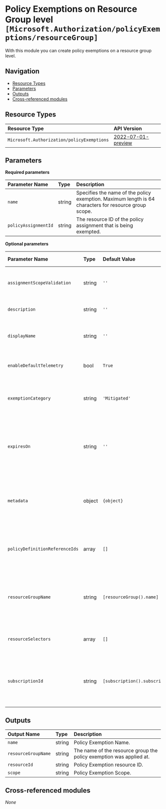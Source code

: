 # Policy Exemptions on Resource Group level `[Microsoft.Authorization/policyExemptions/resourceGroup]`

With this module you can create policy exemptions on a resource group level.

## Navigation

- [Resource Types](#Resource-Types)
- [Parameters](#Parameters)
- [Outputs](#Outputs)
- [Cross-referenced modules](#Cross-referenced-modules)

## Resource Types

| Resource Type | API Version |
| :-- | :-- |
| `Microsoft.Authorization/policyExemptions` | [2022-07-01-preview](https://docs.microsoft.com/en-us/azure/templates/Microsoft.Authorization/2022-07-01-preview/policyExemptions) |

## Parameters

**Required parameters**

| Parameter Name | Type | Description |
| :-- | :-- | :-- |
| `name` | string | Specifies the name of the policy exemption. Maximum length is 64 characters for resource group scope. |
| `policyAssignmentId` | string | The resource ID of the policy assignment that is being exempted. |

**Optional parameters**

| Parameter Name | Type | Default Value | Allowed Values | Description |
| :-- | :-- | :-- | :-- | :-- |
| `assignmentScopeValidation` | string | `''` | `['', Default, DoNotValidate]` | The option whether validate the exemption is at or under the assignment scope. |
| `description` | string | `''` |  | The description of the policy exemption. |
| `displayName` | string | `''` |  | The display name of the policy exemption. Maximum length is 128 characters. |
| `enableDefaultTelemetry` | bool | `True` |  | Enable telemetry via the Customer Usage Attribution ID (GUID). |
| `exemptionCategory` | string | `'Mitigated'` | `[Mitigated, Waiver]` | The policy exemption category. Possible values are Waiver and Mitigated. Default is Mitigated. |
| `expiresOn` | string | `''` |  | The expiration date and time (in UTC ISO 8601 format yyyy-MM-ddTHH:mm:ssZ) of the policy exemption. e.g. 2021-10-02T03:57:00.000Z. |
| `metadata` | object | `{object}` |  | The policy exemption metadata. Metadata is an open ended object and is typically a collection of key-value pairs. |
| `policyDefinitionReferenceIds` | array | `[]` |  | The policy definition reference ID list when the associated policy assignment is an assignment of a policy set definition. |
| `resourceGroupName` | string | `[resourceGroup().name]` |  | The name of the resource group to be exempted from the policy assignment. If not provided, will use the current scope for deployment. |
| `resourceSelectors` | array | `[]` |  | The resource selector list to filter policies by resource properties. |
| `subscriptionId` | string | `[subscription().subscriptionId]` |  | The subscription ID of the subscription to be exempted from the policy assignment. If not provided, will use the current scope for deployment. |


## Outputs

| Output Name | Type | Description |
| :-- | :-- | :-- |
| `name` | string | Policy Exemption Name. |
| `resourceGroupName` | string | The name of the resource group the policy exemption was applied at. |
| `resourceId` | string | Policy Exemption resource ID. |
| `scope` | string | Policy Exemption Scope. |

## Cross-referenced modules

_None_
